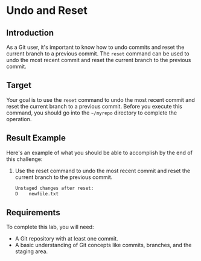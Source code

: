 # Undo  and  Reset

## Introduction

As a Git user, it's important to know how to undo commits and reset the current branch to a previous commit. The `reset` command can be used to undo the most recent commit and reset the current branch to the previous commit.

## Target

Your goal is to use the `reset` command to undo the most recent commit and reset the current branch to a previous commit. Before you execute this command, you should go into the `~/myrepo` directory to complete the operation.

## Result Example

Here's an example of what you should be able to accomplish by the end of this challenge:

1. Use the reset command to undo the most recent commit and reset the current branch to the previous commit.

   ```bash
   Unstaged changes after reset:
   D	newfile.txt
   ```

## Requirements

To complete this lab, you will need:

- A Git repository with at least one commit.
- A basic understanding of Git concepts like commits, branches, and the staging area.

